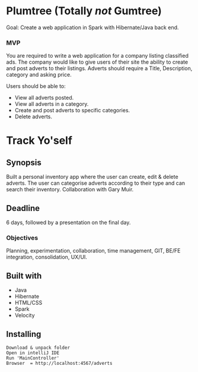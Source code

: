 # Plumtree (Totally *not* Gumtree)

Goal: Create a web application in Spark with Hibernate/Java back end.
### MVP
You are required to write a web application for a company listing classified ads. The company would like to give users of their site
the ability to create and post adverts to their listings.
Adverts should require a Title, Description, category and asking price.

Users should be able to:
- View all adverts posted.
- View all adverts in a category.
- Create and post adverts to specific categories.
- Delete adverts.



# Track Yo'self

## Synopsis
Built a personal inventory app where the user can create, edit & delete adverts. The user can categorise adverts according to their type and can search their inventory. Collaboration with Gary Muir.

## Deadline
6 days, followed by a presentation on the final day. 

### Objectives
Planning, experimentation, collaboration, time management, GIT, BE/FE integration, consolidation, UX/UI.


## Built with
* Java
* Hibernate
* HTML/CSS
* Spark
* Velocity

## Installing
```
Download & unpack folder
Open in intelliJ IDE
Run 'MainController'
Browser  = http://localhost:4567/adverts
```
